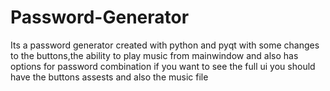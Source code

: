 # Password-Generator
Its a password generator created with python and pyqt with some changes to the buttons,the ability to play music from mainwindow and also has options for password combination
if you want to see the full ui you should have the buttons assests and also the music file
